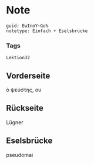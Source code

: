 # Note
```
guid: EwInoY~Go%
notetype: Einfach + Eselsbrücke
```

### Tags
```
Lektion32
```

## Vorderseite
ὁ ψεύστης, ου

## Rückseite
Lügner

## Eselsbrücke
pseudomai
